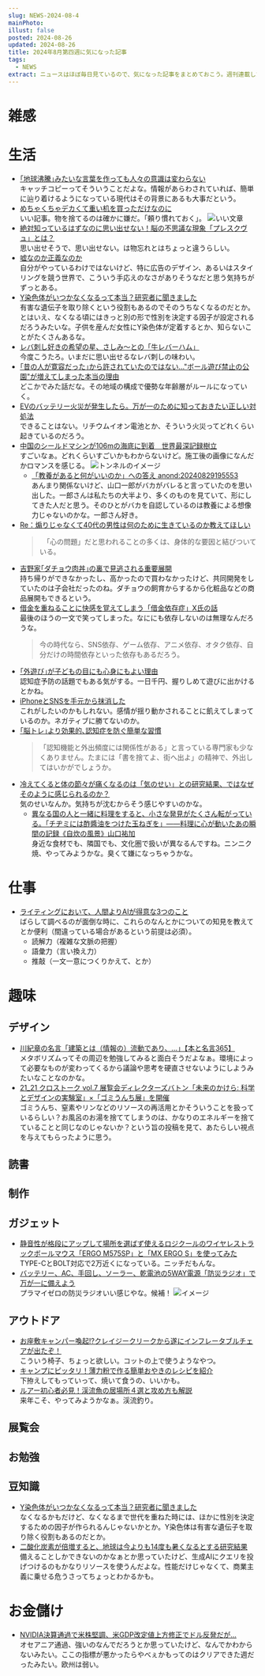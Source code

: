 ```yaml
---
slug: NEWS-2024-08-4
mainPhoto: 
illust: false
posted: 2024-08-26
updated: 2024-08-26
title: 2024年8月第四週に気になった記事
tags:
  - NEWS
extract: ニュースはほぼ毎日見ているので、気になった記事をまとめておこう。週刊連載したい。
---
```


# 雑感

# 生活

- [｢地球沸騰｣みたいな言葉を作っても人々の意識は変わらない](https://www.gizmodo.jp/2024/08/global-boiling.html)  
  キャッチコピーってそういうことだよな。情報があらわされていれば、簡単に辿り着けるようになっている現代はその背景にあるも大事だという。
- [めちゃくちゃデカくて重い机を買っただけなのに](https://omocoro.jp/kiji/471027/2/)  
  いい記事。物を捨てるのは確かに嫌だ。「頼り慣れておく」。
  ![いい文章](images/news/2024-08-26-NEWS/01.png)
- [絶対知っているはずなのに思い出せない！脳の不思議な現象「プレスクヴュ」とは？](https://karapaia.com/archives/449306.html)  
  思い出せそうで、思い出せない。は物忘れとはちょっと違うらしい。
- [嘘なのか正義なのか](https://plagmaticjam.hatenablog.com/entry/2024/08/27/183905)  
  自分がやっているわけではないけど、特に広告のデザイン、あるいはスタイリングを競う世界で、こういう手応えのなさがありそうなだと思う気持ちがずっとある。
- [Y染色体がいつかなくなるって本当？研究者に聞きました](https://dailyportalz.jp/kiji/dna_y_no_higeki)  
  有害な遺伝子を取り除くという役割もあるのでそのうちなくなるのだとか。とはいえ、なくなる頃にはきっと別の形で性別を決定する因子が設定されるだろうみたいな。子供を産んだ女性にY染色体が定着するとか、知らないことがたくさんあるな。
- [レバ刺し好きの希望の星、さしみ〜との「牛レバーハム」](https://dailyportalz.jp/kiji/rebasashi-kibou-no-hoshi)  
  今度こうたろ。いまだに思い出せるなレバ刺しの味わい。
- [｢昔の人が寛容だった｣から許されていたのではない…"ボール遊び禁止の公園"が増えてしまった本当の理由](https://president.jp/articles/-/85170?page=3)  
  どこかでみた話だな。その地域の構成で優勢な年齢層がルールになっていく。
- [EVのバッテリー火災が発生したら。万が一のために知っておきたい正しい対処法](https://wired.jp/article/ev-battery-fires-explained/)  
  できることはない。リチウムイオン電池とか、そういう火災ってどれくらい起きているのだろう。
- [中国のシールドマシンが106mの海底に到着　世界最深記録樹立](https://xtech.nikkei.com/atcl/nxt/column/18/02406/082600025/)  
  すごいなぁ。どれくらいすごいかもわからないけど。施工後の画像になんだかロマンスを感じる。
  ![トンネルのイメージ](images/news/2024-08-26-NEWS/02.png)
  - [「教養があると何がいいのか」への答え anond:20240829195553](https://anond.hatelabo.jp/20240830084009)  
    あんまり関係ないけど、山口一郎がバカがバレると言っていたのを思い出した。一郎さんは私たちの大半より、多くのものを見ていて、形にしてきた人だと思う。そのひとがバカを自認しているのは教養による想像力じゃないのかな。一郎さん好き。
- [Re：煽りじゃなくて40代の男性は何のために生きているのか教えてほしい](https://fujipon.hatenablog.com/entry/2024/08/30/172253)  
  > 　「心の問題」だと思われることの多くは、身体的な要因と結びついている。
- [吉野家｢ダチョウ肉丼｣の裏で見逃される重要展開](https://toyokeizai.net/articles/-/819264)  
  持ち帰りができなかったし、高かったので買わなかったけど、共同開発をしていたのは子会社だったのね。ダチョウの飼育からするから化粧品などの商品展開もできるという。
- [借金を重ねることに快感を覚えてしまう「借金依存症」X氏の話](https://blog.tinect.jp/?p=87383)  
  最後のほうの一文で笑ってしまった。なににも依存しないのは無理なんだろうな。
  > 今の時代なら、SNS依存、ゲーム依存、アニメ依存、オタク依存、自分だけの時間依存といった依存もあるだろう。
- [｢外遊び｣が子どもの目にも心身にもよい理由](https://toyokeizai.net/articles/-/800524?page=2)  
  認知症予防の話題でもある気がする。一日千円、握りしめて遊びに出かけるとかね。
- [iPhoneとSNSを手元から抹消した](https://filmmer.hatenablog.com/entry/2024/08/28/222354)  
  これがしたいのかもしれない。感情が揺り動かされることに飢えてしまっているのか。ネガティブに勝てないのか。
- [｢脳トレ｣より効果的､認知症を防ぐ簡単な習慣](https://toyokeizai.net/articles/-/791041?page=2)  
  > 「認知機能と外出頻度には関係性がある」と言っている専門家も少なくありません。たまには「書を捨てよ、街へ出よ」の精神で、外出してはいかがでしょうか。
- [冷えてくると体の節々が痛くなるのは「気のせい」との研究結果、ではなぜそのように感じられるのか？](https://gigazine.net/news/20240831-cold-aches-pains-myth/)  
  気のせいなんか。気持ちが沈むからそう感じやすいのかな。
  - [異なる国の人と一緒に料理をすると、小さな発見がたくさん転がっている。「チヂミには酢醬油をつけた玉ねぎを」――料理に心が動いたあの瞬間の記録《自炊の風景》山口祐加](https://nhkbook-hiraku.com/n/nbe61ff4fdfd3)  
    身近な食材でも、隣国でも、文化圏で扱いが異なるんですね。ニンニク焼、やってみようかな。臭くて嫌になっちゃうかな。

# 仕事

- [ライティングにおいて、人間よりAIが得意な3つのこと](https://baigie.me/nippo/2024/08/28/ai_3_kawaguchi/)  
  ばらして調べるのが面倒な時に、これらのなんとかについての知見を教えてとか便利（間違っている場合があるという前提は必須）。
  - 読解力（複雑な文脈の把握）
  - 語彙力（言い換え力）
  - 推敲（一文一意につくりかえて、とか）

# 趣味

## デザイン

- [川紀章の名言「建築とは（情報の）流動であり、…」【本と名言365】](https://casabrutus.com/categories/culture/420818)  
  メタボリズムってその周辺を勉強してみると面白そうだよなぁ。環境によって必要なものが変わってくるから議論や思考を硬直させないようにしようみたいなことなのかな。
- [21_21 クロストーク vol.7 展覧会ディレクターズバトン「未来のかけら: 科学とデザインの実験室」×「ゴミうんち展」を開催](https://www.2121designsight.jp/documents/2024/08/240721.html)  
  ゴミうんち、窒素やリンなどのリソースの再活用とかそういうことを扱っているらしい？お風呂のお湯を捨ててしまうのは、かなりのエネルギーを捨てていることと同じなのじゃないか？という旨の投稿を見て、あたらしい視点を与えてもらったように思う。
## 読書

## 制作

## ガジェット

- [静音性が格段にアップして場所を選ばず使えるロジクールのワイヤレストラックボールマウス「ERGO M575SP」と「MX ERGO S」を使ってみた](https://gigazine.net/news/20240828-logicool-m575sp-mx-ergo-s/)  
  TYPE-CとBOLT対応で2万近くになっている。ニッチだもんな。
- [バッテリー、AC、手回し、ソーラー、乾電池の5WAY電源「防災ラジオ」で万が一に備えよう](https://www.goodspress.jp/news/622422/2/)  
  プラマイゼロの防災ラジオいい感じやな。候補！
  ![イメージ](images/news/2024-08-26-NEWS/03.png)

## アウトドア

- [お座敷キャンパー喚起!?クレイジークリークから遂にインフレータブルチェアが出たぞ！](https://www.goodspress.jp/news/622332/2/)  
  こういう椅子、ちょっと欲しい。コットの上で使うようなやつ。
- [キャンプにピッタリ！薄力粉で作る簡単おやきのレシピを紹介](https://www.bepal.net/archives/461103)  
  下拵えしてもっていって、焼いて食うの、いいかも。
- [ルアー初心者必見！渓流魚の居場所４選と攻め方も解説](https://www.bepal.net/archives/451833)  
  来年こそ、やってみようかなぁ。渓流釣り。

## 展覧会

## お勉強

## 豆知識

- [Y染色体がいつかなくなるって本当？研究者に聞きました](https://dailyportalz.jp/kiji/dna_y_no_higeki)  
  なくなるかもだけど、なくなるまで世代を重ねた時には、ほかに性別を決定するための因子が作られるんじゃないかとか。Y染色体は有害な遺伝子を取り除く役割もあるのだとか。
- [二酸化炭素が倍増すると、地球は今よりも14度も暑くなるとする研究結果](https://karapaia.com/archives/450189.html)  
  備えることしかできないのかなぁとか思っていたけど、生成AIにクエリを投げつけるのもかなりリソースを使うんだよな。性能だけじゃなくて、商業主義に乗せる危うさってちょっとわかるかも。
# お金儲け

- [NVIDIA決算通過で米株堅調、米GDP改定値上方修正でドル反発だが…](https://note.com/hiroko_lounge/n/nb514f1485cef)  
  オセアニア通過、強いのなんでだろうとか思っていたけど、なんでかわからないみたい。ここの指標が悪かったらやべぇかもってのはクリアできた週だったみたい。欧州は弱い。
